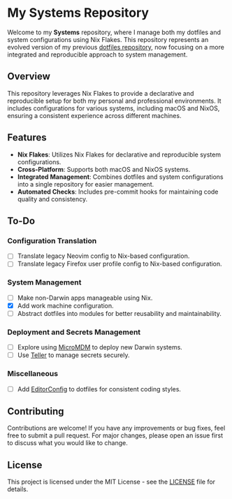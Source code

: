 # My Systems Repository

Welcome to my **Systems** repository, where I manage both my dotfiles and system
configurations using Nix Flakes. This repository represents an evolved version
of my previous
[dotfiles repository](https://github.com/michaelvanstraten/dotfiles), now
focusing on a more integrated and reproducible approach to system management.

## Overview

This repository leverages Nix Flakes to provide a declarative and reproducible
setup for both my personal and professional environments. It includes
configurations for various systems, including macOS and NixOS, ensuring a
consistent experience across different machines.

## Features

- **Nix Flakes**: Utilizes Nix Flakes for declarative and reproducible system
  configurations.
- **Cross-Platform**: Supports both macOS and NixOS systems.
- **Integrated Management**: Combines dotfiles and system configurations into a
  single repository for easier management.
- **Automated Checks**: Includes pre-commit hooks for maintaining code quality
  and consistency.

## To-Do

### Configuration Translation

- [ ] Translate legacy Neovim config to Nix-based configuration.
- [ ] Translate legacy Firefox user profile config to Nix-based configuration.

### System Management

- [ ] Make non-Darwin apps manageable using Nix.
- [x] Add work machine configuration.
- [ ] Abstract dotfiles into modules for better reusability and maintainability.

### Deployment and Secrets Management

- [ ] Explore using [MicroMDM](https://micromdm.io/) to deploy new Darwin
      systems.
- [ ] Use [Teller](https://github.com/spectralops/teller) to manage secrets
      securely.

### Miscellaneous

- [ ] Add [EditorConfig](https://editorconfig.org/) to dotfiles for consistent
      coding styles.

## Contributing

Contributions are welcome! If you have any improvements or bug fixes, feel free
to submit a pull request. For major changes, please open an issue first to
discuss what you would like to change.

## License

This project is licensed under the MIT License - see the [LICENSE](LICENSE) file
for details.
